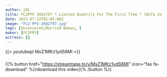 ```yaml
---
author: j91
title: FC2PPV 3602797 * Limited Quantity For The First Time * [Wife In Minato Ward] Too Cute Wife Who Got In The App Nami 30 Years Old [cen]
date: 2023-07-22T02:05:00Z
image: "FC2-PPV-3602797.jpg"
tags: [Uncensored,Married Woman, ]
maker: [FC2PPV]
actress: []
---
```



{{< youtubepl MxZ1MKz1ydS6Ml >}}
###

{{% button href="https://streamtape.to/v/MxZ1MKz1ydS6Ml" icon="fas fa-download" %}}download this video{{% /button %}}

